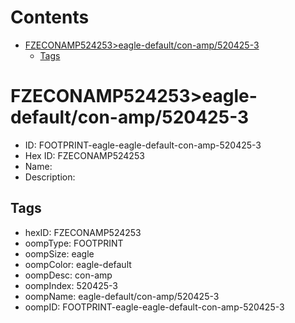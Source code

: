 



Contents
========

* [FZECONAMP524253>eagle-default/con-amp/520425-3](#fzeconamp524253eagle-defaultcon-amp520425-3)
	* [Tags](#tags)

# FZECONAMP524253>eagle-default/con-amp/520425-3

- ID: FOOTPRINT-eagle-eagle-default-con-amp-520425-3
- Hex ID: FZECONAMP524253
- Name: 
- Description: 

## Tags

- hexID: FZECONAMP524253
- oompType: FOOTPRINT
- oompSize: eagle
- oompColor: eagle-default
- oompDesc: con-amp
- oompIndex: 520425-3
- oompName: eagle-default/con-amp/520425-3
- oompID: FOOTPRINT-eagle-eagle-default-con-amp-520425-3
